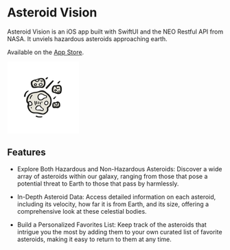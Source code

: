 # Asteroid Vision

Asteroid Vision is an iOS app built with SwiftUI and the NEO Restful API from NASA. It unviels hazardous asteroids approaching earth.

Available on the [App Store](https://apps.apple.com/us/app/asteroid-vision/id6480248381).

![app logo](https://github.com/noahgiboney/asteroid-vision/blob/main/AsteroidVision/Assets.xcassets/AppIcon.appiconset/icon-83_5%402x.png)

## Features

- Explore Both Hazardous and Non-Hazardous Asteroids: Discover a wide array of asteroids within our galaxy, ranging from those that pose a potential threat to Earth to those that pass by harmlessly.

- In-Depth Asteroid Data: Access detailed information on each asteroid, including its velocity, how far it is from Earth, and its size, offering a comprehensive look at these celestial bodies.

- Build a Personalized Favorites List: Keep track of the asteroids that intrigue you the most by adding them to your own curated list of favorite asteroids, making it easy to return to them at any time.
